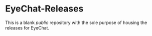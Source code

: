 # EyeChat-Releases

This is a blank _public_ repository with the sole purpose of housing the releases for EyeChat. 
